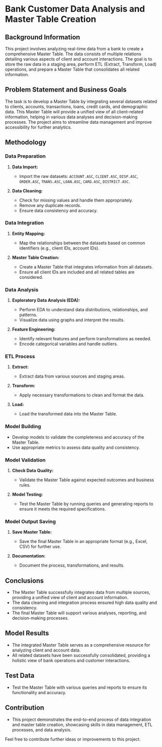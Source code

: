 # Bank Customer Data Analysis and Master Table Creation

## Background Information

This project involves analyzing real-time data from a bank to create a comprehensive Master Table. The data consists of multiple relations detailing various aspects of client and account interactions. The goal is to store the raw data in a staging area, perform ETL (Extract, Transform, Load) operations, and prepare a Master Table that consolidates all related information.

## Problem Statement and Business Goals

The task is to develop a Master Table by integrating several datasets related to clients, accounts, transactions, loans, credit cards, and demographic data. This Master Table will provide a unified view of all client-related information, helping in various data analyses and decision-making processes. The project aims to streamline data management and improve accessibility for further analytics.

## Methodology

### Data Preparation

1. **Data Import:**
   - Import the raw datasets: `ACCOUNT.ASC`, `CLIENT.ASC`, `DISP.ASC`, `ORDER.ASC`, `TRANS.ASC`, `LOAN.ASC`, `CARD.ASC`, `DISTRICT.ASC`.

2. **Data Cleaning:**
   - Check for missing values and handle them appropriately.
   - Remove any duplicate records.
   - Ensure data consistency and accuracy.

### Data Integration

1. **Entity Mapping:**
   - Map the relationships between the datasets based on common identifiers (e.g., client IDs, account IDs).

2. **Master Table Creation:**
   - Create a Master Table that integrates information from all datasets.
   - Ensure all client IDs are included and all related tables are considered.

### Data Analysis

1. **Exploratory Data Analysis (EDA):**
   - Perform EDA to understand data distributions, relationships, and patterns.
   - Visualize data using graphs and interpret the results.

2. **Feature Engineering:**
   - Identify relevant features and perform transformations as needed.
   - Encode categorical variables and handle outliers.

### ETL Process

1. **Extract:**
   - Extract data from various sources and staging areas.

2. **Transform:**
   - Apply necessary transformations to clean and format the data.

3. **Load:**
   - Load the transformed data into the Master Table.

### Model Building

- Develop models to validate the completeness and accuracy of the Master Table.
- Use appropriate metrics to assess data quality and consistency.

### Model Validation

1. **Check Data Quality:**
   - Validate the Master Table against expected outcomes and business rules.

2. **Model Testing:**
   - Test the Master Table by running queries and generating reports to ensure it meets the required specifications.

### Model Output Saving

1. **Save Master Table:**
   - Save the final Master Table in an appropriate format (e.g., Excel, CSV) for further use.

2. **Documentation:**
   - Document the process, transformations, and results.

## Conclusions

- The Master Table successfully integrates data from multiple sources, providing a unified view of client and account information.
- The data cleaning and integration process ensured high data quality and consistency.
- The final Master Table will support various analyses, reporting, and decision-making processes.

## Model Results

- The integrated Master Table serves as a comprehensive resource for analyzing client and account data.
- All related datasets have been successfully consolidated, providing a holistic view of bank operations and customer interactions.

## Test Data

- Test the Master Table with various queries and reports to ensure its functionality and accuracy.

## Contribution

- This project demonstrates the end-to-end process of data integration and master table creation, showcasing skills in data management, ETL processes, and data analysis.

Feel free to contribute further ideas or improvements to this project.

